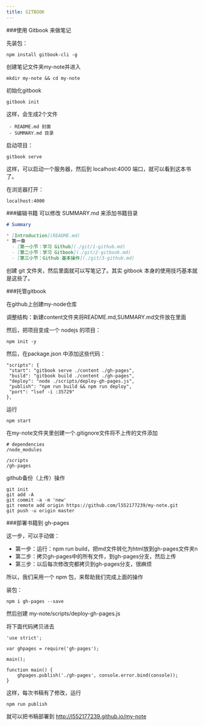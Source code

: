 ```yaml
---
title: GITBOOK
---
```



###使用 Gitbook 来做笔记

先装包：
```npm
npm install gitbook-cli -g
```
创建笔记文件夹my-note并进入
```
mkdir my-note && cd my-note
```
初始化gitbook
```
gitbook init
```
这样，会生成2个文件

	 - README.md 封面
	 - SUMMARY.md 目录

启动项目：
```
gitbook serve
```
这样，可以启动一个服务器，然后到 localhost:4000 端口，就可以看到这本书了。

在浏览器打开：
```
localhost:4000
```
###编辑书籍
可以修改 SUMMARY.md 来添加书籍目录
```markdown
# Summary

* [Introduction](README.md)
* 第一章
  - [第一小节：学习 Github](./git/1-github.md)
  - [第二小节：学习 Gitbook](./git/2-gitbook.md)
  - [第三小节：Github 基本操作](./git/3-github.md)
```
创建 git 文件夹，然后里面就可以写笔记了。其实 gitbook 本身的使用技巧基本就是这些了。

###托管gitbook

在github上创建my-node仓库

调整结构：新建content文件夹将README.md,SUMMARY.md文件放在里面

然后，把项目变成一个 nodejs 的项目：
```
npm init -y
```
然后，在package.json 中添加这些代码：
```
"scripts": {
 "start": "gitbook serve ./content ./gh-pages",
 "build": "gitbook build ./content ./gh-pages",
 "deploy": "node ./scripts/deploy-gh-pages.js",
 "publish": "npm run build && npm run deploy",
 "port": "lsof -i :35729"
},
```
运行
```
npm start
```
在my-note文件夹里创建一个.gitignore文件将不上传的文件添加
```
# dependencies
/node_modules

/scripts
/gh-pages
```
github备份（上传）操作
```
git init
git add -A
git commit -a -m 'new'
git remote add origin https://github.com/l552177239/my-note.git
git push -u origin master
```
###部署书籍到 gh-pages

这一步，可以手动做：
 - 第一步：运行：npm run build，把md文件转化为html放到gh-pages文件夹n
 - 第二步：拷贝gh-pages中的所有文件，到gh-pages分支，然后上传
 - 第三步：以后每次修改完都拷贝到gh-pages分支，很麻烦

所以，我们采用一个 npm 包，来帮助我们完成上面的操作

装包：
```
npm i gh-pages --save
```
然后创建 my-note/scripts/deploy-gh-pages.js

将下面代码拷贝进去
```
'use strict';

var ghpages = require('gh-pages');

main();

function main() {
    ghpages.publish('./gh-pages', console.error.bind(console));
}
```
这样，每次书稿有了修改，运行
```
npm run publish
```
就可以把书稿部署到 http://l552177239.github.io/my-note